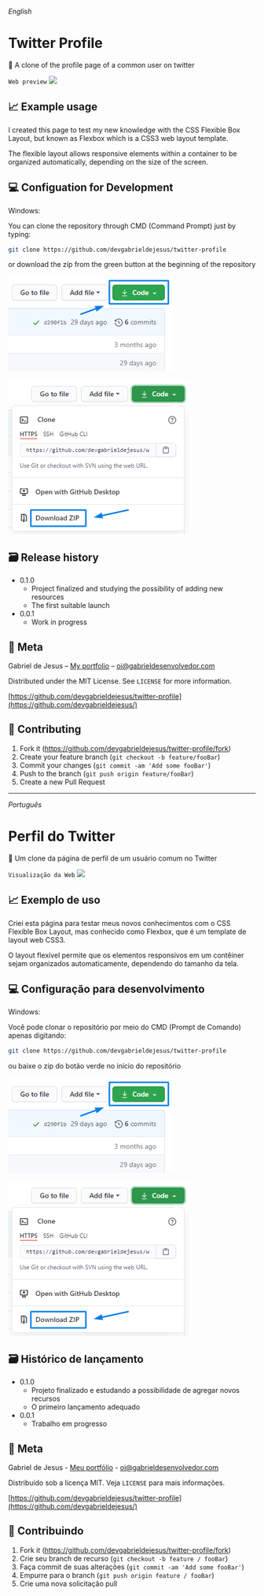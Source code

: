 _English_

# Twitter Profile

🐤 A clone of the profile page of a common user on twitter

`Web preview`
![](images/social-preview.gif)

## 📈 Example usage

I created this page to test my new knowledge with the CSS Flexible Box Layout, but known as Flexbox which is a CSS3 web layout template.

The flexible layout allows responsive elements within a container to be organized automatically, depending on the size of the screen.

## 💻 Configuation for Development

Windows:

You can clone the repository through CMD (Command Prompt) just by typing:

```sh
git clone https://github.com/devgabrieldejesus/twitter-profile
```

or download the zip from the green button at the beginning of the repository

![](images/clone.png)

![](images/clone-zip.png)

## 🗃 Release history

* 0.1.0
    * Project finalized and studying the possibility of adding new resources
    * The first suitable launch
* 0.0.1
    * Work in progress

## 📝 Meta

Gabriel de Jesus – [My portfolio](https://gabrieldesenvolvedor.com/) – oi@gabrieldesenvolvedor.com

Distributed under the MIT License. See `LICENSE` for more information.

[https://github.com/devgabrieldejesus/twitter-profile](https://github.com/devgabrieldejesus/)

## 🚀 Contributing

1. Fork it (<https://github.com/devgabrieldejesus/twitter-profile/fork>)
2. Create your feature branch (`git checkout -b feature/fooBar`)
3. Commit your changes (`git commit -am 'Add some fooBar'`)
4. Push to the branch (`git push origin feature/fooBar`)
5. Create a new Pull Request

---

_Português_

# Perfil do Twitter

🐤 Um clone da página de perfil de um usuário comum no Twitter

`Visualização da Web`
![](images/social-preview.gif)

## 📈 Exemplo de uso

Criei esta página para testar meus novos conhecimentos com o CSS Flexible Box Layout, mas conhecido como Flexbox, que é um template de layout web CSS3.

O layout flexível permite que os elementos responsivos em um contêiner sejam organizados automaticamente, dependendo do tamanho da tela.

## 💻 Configuração para desenvolvimento

Windows:

Você pode clonar o repositório por meio do CMD (Prompt de Comando) apenas digitando:

```sh
git clone https://github.com/devgabrieldejesus/twitter-profile
```

ou baixe o zip do botão verde no início do repositório

![](images/clone.png)

![](images/clone-zip.png)

## 🗃 Histórico de lançamento

* 0.1.0
    * Projeto finalizado e estudando a possibilidade de agregar novos recursos
    * O primeiro lançamento adequado
* 0.0.1
    * Trabalho em progresso

## 📝 Meta

Gabriel de Jesus - [Meu portfólio](https://gabrieldesenvolvedor.com/) - oi@gabrieldesenvolvedor.com

Distribuído sob a licença MIT. Veja `LICENSE` para mais informações.

[https://github.com/devgabrieldejesus/twitter-profile](https://github.com/devgabrieldejesus/)

## 🚀 Contribuindo

1. Fork it (<https://github.com/devgabrieldejesus/twitter-profile/fork>)
2. Crie seu branch de recurso (`git checkout -b feature / fooBar`)
3. Faça commit de suas alterações (`git commit -am 'Add some fooBar'`)
4. Empurre para o branch (`git push origin feature / fooBar`)
5. Crie uma nova solicitação pull
